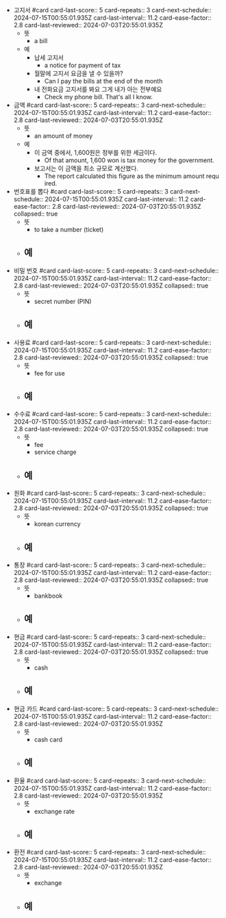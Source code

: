 - 고지서 #card
  card-last-score:: 5
  card-repeats:: 3
  card-next-schedule:: 2024-07-15T00:55:01.935Z
  card-last-interval:: 11.2
  card-ease-factor:: 2.8
  card-last-reviewed:: 2024-07-03T20:55:01.935Z
	- 뜻
		- a bill
	- 예
		- 납세 고지서
			- a notice for payment of tax
		- 월말에 고지서 요금을 낼 수 있을까?
			- Can I pay the bills at the end of the month
		- 내 전화요금 고지서를 봐요 그게 내가 아는 전부예요
			- Check my phone bill. That's all I know.
- 금액 #card
  card-last-score:: 5
  card-repeats:: 3
  card-next-schedule:: 2024-07-15T00:55:01.935Z
  card-last-interval:: 11.2
  card-ease-factor:: 2.8
  card-last-reviewed:: 2024-07-03T20:55:01.935Z
	- 뜻
		- an amount of money
	- 예
		- 이 금액 중에서, 1,600원은 정부를 위한 세금이다.
			- Of that amount, 1,600 won is tax money for the government.
		- 보고서는 이 금액을 최소 규모로 계산했다.
			- The report calculated this figure as the minimum amount required.
- 번호표를 뽑다 #card
  card-last-score:: 5
  card-repeats:: 3
  card-next-schedule:: 2024-07-15T00:55:01.935Z
  card-last-interval:: 11.2
  card-ease-factor:: 2.8
  card-last-reviewed:: 2024-07-03T20:55:01.935Z
  collapsed:: true
	- 뜻
		- to take a number (ticket)
	- 예
		-
- 비밀 번호 #card
  card-last-score:: 5
  card-repeats:: 3
  card-next-schedule:: 2024-07-15T00:55:01.935Z
  card-last-interval:: 11.2
  card-ease-factor:: 2.8
  card-last-reviewed:: 2024-07-03T20:55:01.935Z
  collapsed:: true
	- 뜻
		- secret number (PIN)
	- 예
		-
- 사용료 #card
  card-last-score:: 5
  card-repeats:: 3
  card-next-schedule:: 2024-07-15T00:55:01.935Z
  card-last-interval:: 11.2
  card-ease-factor:: 2.8
  card-last-reviewed:: 2024-07-03T20:55:01.935Z
  collapsed:: true
	- 뜻
		- fee for use
	- 예
		-
- 수수료 #card
  card-last-score:: 5
  card-repeats:: 3
  card-next-schedule:: 2024-07-15T00:55:01.935Z
  card-last-interval:: 11.2
  card-ease-factor:: 2.8
  card-last-reviewed:: 2024-07-03T20:55:01.935Z
  collapsed:: true
	- 뜻
		- fee
		- service charge
	- 예
		-
- 원화 #card
  card-last-score:: 5
  card-repeats:: 3
  card-next-schedule:: 2024-07-15T00:55:01.935Z
  card-last-interval:: 11.2
  card-ease-factor:: 2.8
  card-last-reviewed:: 2024-07-03T20:55:01.935Z
  collapsed:: true
	- 뜻
		- korean currency
	- 예
		-
- 통장 #card
  card-last-score:: 5
  card-repeats:: 3
  card-next-schedule:: 2024-07-15T00:55:01.935Z
  card-last-interval:: 11.2
  card-ease-factor:: 2.8
  card-last-reviewed:: 2024-07-03T20:55:01.935Z
  collapsed:: true
	- 뜻
		- bankbook
	- 예
		-
- 현금 #card
  card-last-score:: 5
  card-repeats:: 3
  card-next-schedule:: 2024-07-15T00:55:01.935Z
  card-last-interval:: 11.2
  card-ease-factor:: 2.8
  card-last-reviewed:: 2024-07-03T20:55:01.935Z
  collapsed:: true
	- 뜻
		- cash
	- 예
		-
- 현금 카드 #card
  card-last-score:: 5
  card-repeats:: 3
  card-next-schedule:: 2024-07-15T00:55:01.935Z
  card-last-interval:: 11.2
  card-ease-factor:: 2.8
  card-last-reviewed:: 2024-07-03T20:55:01.935Z
	- 뜻
		- cash card
	- 예
		-
- 환율 #card
  card-last-score:: 5
  card-repeats:: 3
  card-next-schedule:: 2024-07-15T00:55:01.935Z
  card-last-interval:: 11.2
  card-ease-factor:: 2.8
  card-last-reviewed:: 2024-07-03T20:55:01.935Z
	- 뜻
		- exchange rate
	- 예
		-
- 환전 #card
  card-last-score:: 5
  card-repeats:: 3
  card-next-schedule:: 2024-07-15T00:55:01.935Z
  card-last-interval:: 11.2
  card-ease-factor:: 2.8
  card-last-reviewed:: 2024-07-03T20:55:01.935Z
	- 뜻
		- exchange
	- 예
		-